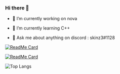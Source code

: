 ### Hi there 👋

- 🔭 I’m currently working on nova

- 🌱 I’m currently learning C++
- 💬 Ask me about anything on discord : skinz3#1128

[![ReadMe Card](https://github-readme-stats.vercel.app/api/pin/?username=skinz3&repo=Nova.Compiler)](https://github.com/skinz3/League-Bot)

[![ReadMe Card](https://github-readme-stats.vercel.app/api/pin/?username=skinz3&repo=Nova.Compiler)](https://github.com/skinz3/Nova.Compiler)

![Top Langs](https://github-readme-stats.vercel.app/api/top-langs/?username=skinz3&layout=compact)



